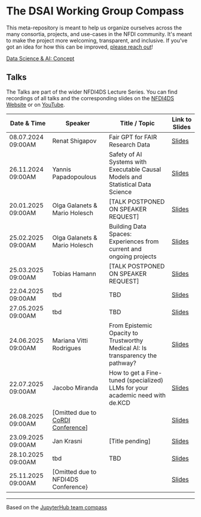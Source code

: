 # The DSAI Working Group Compass
This meta-repository is meant to help us organize ourselves across the many consortia, projects, and use-cases in the NFDI community. It's meant to make the project more welcoming, transparent, and inclusive. If you've got an idea for how this can be improved, [please reach out](https://github.com/DSAI-WG/team-compass/issues/new/choose)!

[Data Science & AI: Concept](https://zenodo.org/record/6498197#.ZBHliC8w2Lc)

## Talks

The Talks are part of the wider NFDI4DS Lecture Series. You can find
recordings of all talks and the corresponding slides on the [NFDI4DS Website](https://www.nfdi4datascience.de/community/lecture-series/) or on [YouTube](https://www.youtube.com/@nfdi4ds).

  
| Date & Time          | Speaker                      | Title / Topic                                                                                       | Link to Slides |
|----------------------|------------------------------|-----------------------------------------------------------------------------------------------------|----------------|
| 08.07.2024 09:00AM   | Renat Shigapov               | Fair GPT for FAIR Research Data                                                                     | [Slides](https://zenodo.org/records/10664554)    |
| 26.11.2024 09:00AM   | Yannis Papadopoulous         | Safety of AI Systems with Executable Causal Models and Statistical Data Science                     | [Slides](https://doi.org/10.5281/zenodo.14223981)    |
| 20.01.2025 09:00AM   | Olga Galanets & Mario Holesch| [TALK POSTPONED ON SPEAKER REQUEST]                                                                 | [Slides](#)    |
| 25.02.2025 09:00AM   | Olga Galanets & Mario Holesch| Building Data Spaces: Experiences from current and ongoing projects                                 | [Slides](https://zenodo.org/records/14906914)    |
| 25.03.2025 09:00AM   | Tobias Hamann                | [TALK POSTPONED ON SPEAKER REQUEST]                                                                 | [Slides](#)    |
| 22.04.2025 09:00AM   | tbd                          | TBD                                                                                                 | [Slides](#)    |
| 27.05.2025 09:00AM   | tbd                          | TBD                                                                                                 | [Slides](#)    |
| 24.06.2025 09:00AM   | Mariana Vitti Rodrigues      | From Epistemic Opacity to Trustworthy Medical AI: Is transparency the pathway?                      | [Slides](#)    |
| 22.07.2025 09:00AM   | Jacobo Miranda               | How to get a Fine-tuned (specialized) LLMs for your academic need with de.KCD                       | [Slides](#)    |
| 26.08.2025 09:00AM   | [Omitted due to [CoRDI Conference](https://www.nfdi.de/cordi-2025/?lang=en)]                                              |        | [Slides](#)    |
| 23.09.2025 09:00AM   | Jan Krasni                   | [Title pending]                                                                                     | [Slides](#)    |
| 28.10.2025 09:00AM   | tbd                          | TBD                                                                                                 | [Slides](#)    |
| 25.11.2025 09:00AM   | [Omitted due to NFDI4DS Conference}                          |                                                                                                 | [Slides](#)    |

---
Based on the [JupyterHub team compass](https://github.com/jupyterhub/team-compass)
